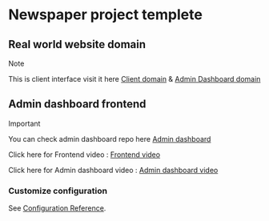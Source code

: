 # Newspaper project templete

## Real world website domain
>[!NOTE]
> This is client interface visit it here [Client domain](https://new-project-1-0.vercel.app/) & [Admin Dashboard domain](https://admin-frontend-three.vercel.app/)

## Admin dashboard frontend
>[!IMPORTANT]
>You can check admin dashboard repo here [Admin dashboard](https://github.com/CHHIEVTONGLY/Admin-Frontend)
>
>Click here for Frontend video : [Frontend video](https://youtu.be/spmxvcVNz1w)
>
>Click here for Admin dashboard video : [Admin dashboard video](https://youtu.be/4yR6R_DCa_4)


### Customize configuration
See [Configuration Reference](https://cli.vuejs.org/config/).


